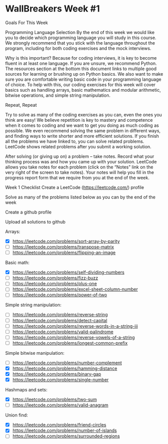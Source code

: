 # WallBreakers Week #1

Goals For This Week

Programming Language Selection
By the end of this week we would like you to decide which programming language you will study in this course.  We strongly recommend that you stick with the language throughout the program, including for both coding exercises and the mock interviews. 

Why is this important? Because for coding interviews, it is key to become fluent in at least one language. If you are unsure, we recommend Python. The resources section at the bottom this document links to multiple good sources for learning or brushing up on Python basics. We also want to make sure you are comfortable writing basic code in your programming language of choice. To help with this, our coding exercises for this week will cover basics such as handling arrays, basic mathematics and modular arithmetic, bitwise operations, and simple string manipulation. 

Repeat, Repeat

Try to solve as many of the coding exercises as you can, even the ones you think are easy! We believe repetition is key to mastery and competence when it comes to coding and we want to get you doing as much coding as possible. We even recommend solving the same problem in different ways, and finding ways to write shorter and more efficient solutions. If you finish all the problems we have linked to, you can solve related problems. LeetCode shows related problems after you submit a working solution.

After solving (or giving up on) a problem – take notes. Record what your thinking process was and how you came up with your solution. LeetCode allows you take notes for each problem (click on the “Notes” link on the very right of the screen to take notes). Your notes will help you fill in the progress report form that we require from you at the end of the week.

Week 1 Checklist
Create a LeetCode (https://leetcode.com/) profile

Solve as many of the problems listed below as you can by the end of the week

Create a github profile

Upload all solutions to github

Arrays:
- [X] https://leetcode.com/problems/sort-array-by-parity
- [ ] https://leetcode.com/problems/transpose-matrix
- [ ] https://leetcode.com/problems/flipping-an-image

Basic math:
- [X] https://leetcode.com/problems/self-dividing-numbers
- [ ] https://leetcode.com/problems/fizz-buzz
- [ ] https://leetcode.com/problems/plus-one
- [ ] https://leetcode.com/problems/excel-sheet-column-number
- [ ] https://leetcode.com/problems/power-of-two

Simple string manipulation:
- [ ] https://leetcode.com/problems/reverse-string
- [ ] https://leetcode.com/problems/detect-capital
- [ ] https://leetcode.com/problems/reverse-words-in-a-string-iii
- [ ] https://leetcode.com/problems/valid-palindrome
- [ ] https://leetcode.com/problems/reverse-vowels-of-a-string
- [ ] https://leetcode.com/problems/longest-common-prefix

Simple bitwise manipulation:
- [ ] https://leetcode.com/problems/number-complement
- [X] https://leetcode.com/problems/hamming-distance
- [X] https://leetcode.com/problems/binary-gap
- [X] https://leetcode.com/problems/single-number

Hashmaps and sets:
- [X] https://leetcode.com/problems/two-sum
- [ ] https://leetcode.com/problems/valid-anagram

Union find:
- [X] https://leetcode.com/problems/friend-circles
- [X] https://leetcode.com/problems/number-of-islands
- [ ] https://leetcode.com/problems/surrounded-regions

